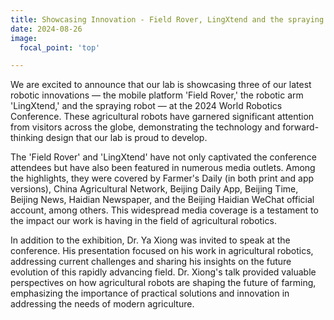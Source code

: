 ```yaml
---
title: Showcasing Innovation - Field Rover, LingXtend and the spraying robot at the 2024 World Robotics Conference
date: 2024-08-26
image:
  focal_point: 'top'

---
```

We are excited to announce that our lab is showcasing three of our latest robotic innovations — the mobile platform 'Field Rover,' the robotic arm 'LingXtend,' and the spraying robot — at the 2024 World Robotics Conference. These agricultural robots have garnered significant attention from visitors across the globe, demonstrating the technology and forward-thinking design that our lab is proud to develop.

<!--more-->

The 'Field Rover' and 'LingXtend' have not only captivated the conference attendees but have also been featured in numerous media outlets. Among the highlights, they were covered by Farmer's Daily (in both print and app versions), China Agricultural Network, Beijing Daily App, Beijing Time, Beijing News, Haidian Newspaper, and the Beijing Haidian WeChat official account, among others. This widespread media coverage is a testament to the impact our work is having in the field of agricultural robotics.

In addition to the exhibition, Dr. Ya Xiong was invited to speak at the conference. His presentation focused on his work in agricultural robotics, addressing current challenges and sharing his insights on the future evolution of this rapidly advancing field. Dr. Xiong's talk provided valuable perspectives on how agricultural robots are shaping the future of farming, emphasizing the importance of practical solutions and innovation in addressing the needs of modern agriculture.


